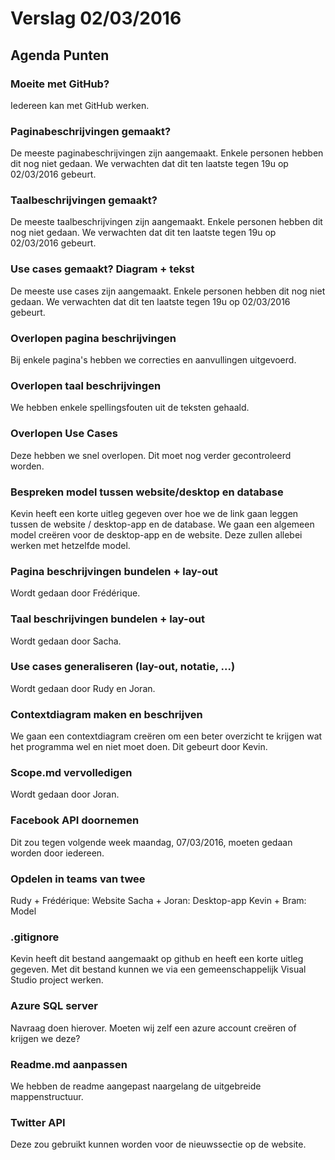# Verslag 02/03/2016 #

## Agenda Punten ##

### Moeite met GitHub? ###

Iedereen kan met GitHub werken.

### Paginabeschrijvingen gemaakt? ###

De meeste paginabeschrijvingen zijn aangemaakt. Enkele personen hebben dit nog niet gedaan. We verwachten dat dit ten laatste tegen 19u op 02/03/2016 gebeurt. 

### Taalbeschrijvingen gemaakt? ###

De meeste taalbeschrijvingen zijn aangemaakt. Enkele personen hebben dit nog niet gedaan. We verwachten dat dit ten laatste tegen 19u op 02/03/2016 gebeurt. 

### Use cases gemaakt? Diagram + tekst ###

De meeste use cases zijn aangemaakt. Enkele personen hebben dit nog niet gedaan. We verwachten dat dit ten laatste tegen 19u op 02/03/2016 gebeurt. 

### Overlopen pagina beschrijvingen ###

Bij enkele pagina's hebben we correcties en aanvullingen uitgevoerd.

### Overlopen taal beschrijvingen ###

We hebben enkele spellingsfouten uit de teksten gehaald.

### Overlopen Use Cases ###

Deze hebben we snel overlopen. Dit moet nog verder gecontroleerd worden.

### Bespreken model tussen website/desktop en database ###

Kevin heeft een korte uitleg gegeven over hoe we de link gaan leggen tussen de website / desktop-app en de database. We gaan een algemeen model creëren voor de desktop-app en de website. Deze zullen allebei werken met hetzelfde model.

### Pagina beschrijvingen bundelen + lay-out ###

Wordt gedaan door Frédérique.

### Taal beschrijvingen bundelen + lay-out ###

Wordt gedaan door Sacha.

### Use cases generaliseren (lay-out, notatie, ...) ###

Wordt gedaan door Rudy en Joran.

### Contextdiagram maken en beschrijven ###

We gaan een contextdiagram creëren om een beter overzicht te krijgen wat het programma wel en niet moet doen. Dit gebeurt door Kevin.

### Scope.md vervolledigen ###

Wordt gedaan door Joran.


### Facebook API doornemen ###

Dit zou tegen volgende week maandag, 07/03/2016, moeten gedaan worden door iedereen.

### Opdelen in teams van twee ###

Rudy + Frédérique: Website
Sacha + Joran: Desktop-app
Kevin + Bram: Model

### .gitignore ###

Kevin heeft dit bestand aangemaakt op github en heeft een korte uitleg gegeven. Met dit bestand kunnen we via een gemeenschappelijk Visual Studio project werken.

### Azure SQL server ###

Navraag doen hierover. Moeten wij zelf een azure account creëren of krijgen we deze?

### Readme.md aanpassen ###

We hebben de readme aangepast naargelang de uitgebreide mappenstructuur.

### Twitter API ###

Deze zou gebruikt kunnen worden voor de nieuwssectie op de website.


